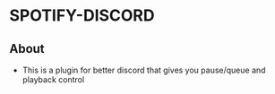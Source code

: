 # SPOTIFY-DISCORD
 
## About

 - This is a plugin for better discord that gives you pause/queue and playback control
